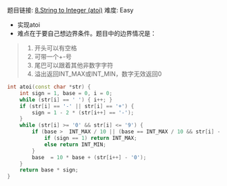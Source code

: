 题目链接: [8.String to Integer (atoi)][1]
难度: Easy

- 实现atoi
- 难点在于要自己想边界条件。题目中的边界情况是：
> 1. 开头可以有空格
> 2. 可带一个+-号
> 3. 尾巴可以跟着其他非数字字符
> 4. 溢出返回INT_MAX或INT_MIN，数字无效返回0


```cpp
int atoi(const char *str) {
    int sign = 1, base = 0, i = 0;
    while (str[i] == ' ') { i++; }
    if (str[i] == '-' || str[i] == '+') {
        sign = 1 - 2 * (str[i++] == '-'); 
    }
    while (str[i] >= '0' && str[i] <= '9') {
        if (base >  INT_MAX / 10 || (base == INT_MAX / 10 && str[i] - '0' > 7)) {
            if (sign == 1) return INT_MAX;
            else return INT_MIN;
        }
        base  = 10 * base + (str[i++] - '0');
    }
    return base * sign;
}
```

[1]: https://leetcode.com/problems/string-to-integer-atoi/